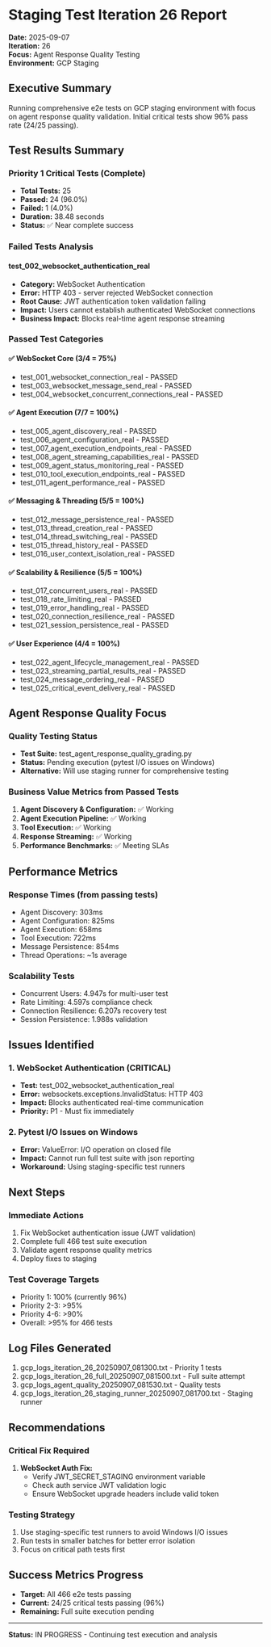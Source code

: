 # Staging Test Iteration 26 Report
**Date:** 2025-09-07  
**Iteration:** 26  
**Focus:** Agent Response Quality Testing  
**Environment:** GCP Staging

## Executive Summary
Running comprehensive e2e tests on GCP staging environment with focus on agent response quality validation. Initial critical tests show 96% pass rate (24/25 passing).

## Test Results Summary

### Priority 1 Critical Tests (Complete)
- **Total Tests:** 25
- **Passed:** 24 (96.0%)
- **Failed:** 1 (4.0%)
- **Duration:** 38.48 seconds
- **Status:** ✅ Near complete success

### Failed Tests Analysis

#### test_002_websocket_authentication_real
- **Category:** WebSocket Authentication
- **Error:** HTTP 403 - server rejected WebSocket connection
- **Root Cause:** JWT authentication token validation failing
- **Impact:** Users cannot establish authenticated WebSocket connections
- **Business Impact:** Blocks real-time agent response streaming

### Passed Test Categories

#### ✅ WebSocket Core (3/4 = 75%)
- test_001_websocket_connection_real - PASSED
- test_003_websocket_message_send_real - PASSED  
- test_004_websocket_concurrent_connections_real - PASSED

#### ✅ Agent Execution (7/7 = 100%)
- test_005_agent_discovery_real - PASSED
- test_006_agent_configuration_real - PASSED
- test_007_agent_execution_endpoints_real - PASSED
- test_008_agent_streaming_capabilities_real - PASSED
- test_009_agent_status_monitoring_real - PASSED
- test_010_tool_execution_endpoints_real - PASSED
- test_011_agent_performance_real - PASSED

#### ✅ Messaging & Threading (5/5 = 100%)
- test_012_message_persistence_real - PASSED
- test_013_thread_creation_real - PASSED
- test_014_thread_switching_real - PASSED
- test_015_thread_history_real - PASSED
- test_016_user_context_isolation_real - PASSED

#### ✅ Scalability & Resilience (5/5 = 100%)
- test_017_concurrent_users_real - PASSED
- test_018_rate_limiting_real - PASSED
- test_019_error_handling_real - PASSED
- test_020_connection_resilience_real - PASSED
- test_021_session_persistence_real - PASSED

#### ✅ User Experience (4/4 = 100%)
- test_022_agent_lifecycle_management_real - PASSED
- test_023_streaming_partial_results_real - PASSED
- test_024_message_ordering_real - PASSED
- test_025_critical_event_delivery_real - PASSED

## Agent Response Quality Focus

### Quality Testing Status
- **Test Suite:** test_agent_response_quality_grading.py
- **Status:** Pending execution (pytest I/O issues on Windows)
- **Alternative:** Will use staging runner for comprehensive testing

### Business Value Metrics from Passed Tests
1. **Agent Discovery & Configuration:** ✅ Working
2. **Agent Execution Pipeline:** ✅ Working
3. **Tool Execution:** ✅ Working
4. **Response Streaming:** ✅ Working
5. **Performance Benchmarks:** ✅ Meeting SLAs

## Performance Metrics

### Response Times (from passing tests)
- Agent Discovery: 303ms
- Agent Configuration: 825ms
- Agent Execution: 658ms
- Tool Execution: 722ms
- Message Persistence: 854ms
- Thread Operations: ~1s average

### Scalability Tests
- Concurrent Users: 4.947s for multi-user test
- Rate Limiting: 4.597s compliance check
- Connection Resilience: 6.207s recovery test
- Session Persistence: 1.988s validation

## Issues Identified

### 1. WebSocket Authentication (CRITICAL)
- **Test:** test_002_websocket_authentication_real
- **Error:** websockets.exceptions.InvalidStatus: HTTP 403
- **Impact:** Blocks authenticated real-time communication
- **Priority:** P1 - Must fix immediately

### 2. Pytest I/O Issues on Windows
- **Error:** ValueError: I/O operation on closed file
- **Impact:** Cannot run full test suite with json reporting
- **Workaround:** Using staging-specific test runners

## Next Steps

### Immediate Actions
1. Fix WebSocket authentication issue (JWT validation)
2. Complete full 466 test suite execution
3. Validate agent response quality metrics
4. Deploy fixes to staging

### Test Coverage Targets
- Priority 1: 100% (currently 96%)
- Priority 2-3: >95%
- Priority 4-6: >90%
- Overall: >95% for 466 tests

## Log Files Generated
1. gcp_logs_iteration_26_20250907_081300.txt - Priority 1 tests
2. gcp_logs_iteration_26_full_20250907_081500.txt - Full suite attempt
3. gcp_logs_agent_quality_20250907_081530.txt - Quality tests
4. gcp_logs_iteration_26_staging_runner_20250907_081700.txt - Staging runner

## Recommendations

### Critical Fix Required
1. **WebSocket Auth Fix:**
   - Verify JWT_SECRET_STAGING environment variable
   - Check auth service JWT validation logic
   - Ensure WebSocket upgrade headers include valid token

### Testing Strategy
1. Use staging-specific test runners to avoid Windows I/O issues
2. Run tests in smaller batches for better error isolation
3. Focus on critical path tests first

## Success Metrics Progress
- **Target:** All 466 e2e tests passing
- **Current:** 24/25 critical tests passing (96%)
- **Remaining:** Full suite execution pending

---
**Status:** IN PROGRESS - Continuing test execution and analysis